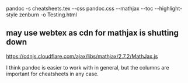  pandoc -s cheatsheets.tex --css pandoc.css --mathjax --toc --highlight-style zenburn -o Testing.html
 
 ## may use webtex as cdn for mathjax is shutting down
 https://cdnjs.cloudflare.com/ajax/libs/mathjax/2.7.2/MathJax.js
 
 I think pandoc is easier to work with in general, but the columns are important for cheatsheets in any case.